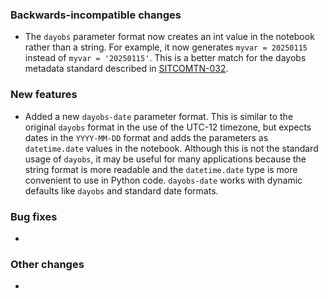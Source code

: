 <!-- Delete the sections that don't apply -->

### Backwards-incompatible changes

- The `dayobs` parameter format now creates an int value in the notebook rather than a string. For example, it now generates `myvar = 20250115` instead of `myvar = '20250115'`. This is a better match for the dayobs metadata standard described in [SITCOMTN-032](https://sitcomtn-032.lsst.io).

### New features

- Added a new `dayobs-date` parameter format. This is similar to the original `dayobs` format in the use of the UTC-12 timezone, but expects dates in the `YYYY-MM-DD` format and adds the parameters as `datetime.date` values in the notebook. Although this is not the standard usage of `dayobs`, it may be useful for many applications because the string format is more readable and the `datetime.date` type is more convenient to use in Python code. `dayobs-date` works with dynamic defaults like `dayobs` and standard date formats.

### Bug fixes

-

### Other changes

-
